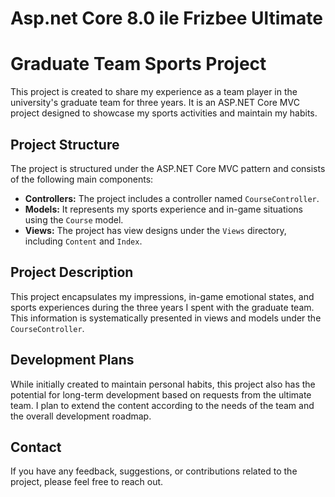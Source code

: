 # Asp.net Core 8.0 ile Frizbee Ultimate
# Graduate Team Sports Project

This project is created to share my experience as a team player in the university's graduate team for three years. It is an ASP.NET Core MVC project designed to showcase my sports activities and maintain my habits.

## Project Structure

The project is structured under the ASP.NET Core MVC pattern and consists of the following main components:

- **Controllers:** The project includes a controller named `CourseController`.
- **Models:** It represents my sports experience and in-game situations using the `Course` model.
- **Views:** The project has view designs under the `Views` directory, including `Content` and `Index`.

## Project Description

This project encapsulates my impressions, in-game emotional states, and sports experiences during the three years I spent with the graduate team. This information is systematically presented in views and models under the `CourseController`.

## Development Plans

While initially created to maintain personal habits, this project also has the potential for long-term development based on requests from the ultimate team. I plan to extend the content according to the needs of the team and the overall development roadmap.

## Contact

If you have any feedback, suggestions, or contributions related to the project, please feel free to reach out.
